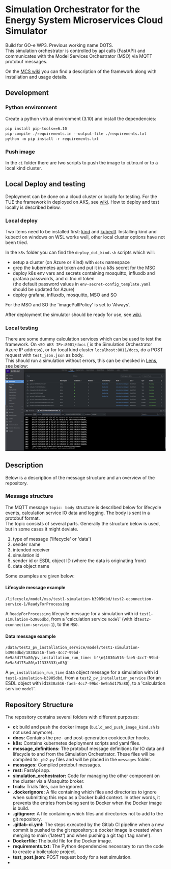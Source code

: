 # Simulation Orchestrator for the Energy System Microservices Cloud Simulator

Build for GO-e WP3. Previous working name DOTS.  
This simulation orchestrator is controlled by api calls (FastAPI) and communicates with the Model Services
Orchestrator (MSO) via MQTT protobuf messages.

On the [MCS wiki](https://ci.tno.nl/gitlab/groups/dots/-/wikis/home) you can find a description of the framework along
with installation and usage details.

## Development

### Python environment

Create a python virtual environment (3.10) and install the dependencies:

```console
pip install pip-tools==6.10
pip-compile ./requirements.in --output-file ./requirements.txt
python -m pip install -r requirements.txt
```

### Push image

In the `ci` folder there are two scripts to push the image to ci.tno.nl or to a local kind cluster.

## Local Deploy and testing

Deployment can be done on a cloud cluster or locally for testing.
For the TUE the framework in deployed on AKS, see
[wiki](https://ci.tno.nl/gitlab/groups/dots/-/wikis/home#installation).
How to deploy and test locally is described below.

### Local deploy

Two items need to be installed first: [kind](https://kind.sigs.k8s.io/) and
[kubectl](https://kubernetes.io/docs/tasks/tools/).
Installing kind and kubectl on windows on WSL works well, other local cluster options have not been tried.

In the `k8s` folder you can find the `deploy_dot_kind.sh` scripts which will:

- setup a cluster (on Azure or Kind) with `dots` namespace
- grep the kubernetes api token and put it in a k8s secret for the MSO
- deploy k8s env vars and secrets containing mosquitto, influxdb and grafana passwords, and ci.tno.nl token  
  (the default password values in `env-secret-config_template.yaml` should be updated for Azure)
- deploy grafana, influxdb, mosquitto, MSO and SO

For the MSO and SO the 'imagePullPolicy' is set to 'Always'.

After deployment the simulator should be ready for use, see
[wiki](https://ci.tno.nl/gitlab/groups/dots/-/wikis/home#usage-run-a-simulation).

### Local testing

There are some dummy calculation services which can be used to test the framework.
On `<SO AKS IP>:8001/docs` (<SO AKS IP> is the Simulation Orchestrator Azure IP address), or for local kind cluster
`localhost:8011/docs`, do a POST request with `test_json.json` as body.  
This should run a simulation without errors, this can be checked in [Lens](https://github.com/MuhammedKalkan/OpenLens),
see below:  
![docs/test_simulation_lens.png](docs/test_simulation_lens.png)

## Description

Below is a description of the message structure and an overview of the repository.

### Message structure

The MQTT message `topic: body` structure is described below for lifecycle events, calculation service IO data and
logging. The body is sent in a protobuf format.  
The topic consists of several parts. Generally the structure below is used, but in some cases it might deviate.

1. type of message ('lifecycle' or 'data')
2. sender name
3. intended receiver
4. simulation id
5. sender id or ESDL object ID (where the data is originating from)
6. data object name

Some examples are given below:

#### Lifecycle message example

```
/lifecycle/model/mso/test1-simulation-b3905dbd/test2-econnection-service-1/ReadyForProcessing
```  

A `ReadyForProcessing` lifecycle message for a simulation with id `test1-simulation-b3905dbd`, from a 'calculation
service `model`' (with id`test2-econnection-service-1`), to the `MSO`.

#### Data message example

```
/data/test2_pv_installation_service/model/test1-simulation-b3905dbd/1830a516-fae5-4cc7-99bd-6e9a5d175a80/pv_installation_run_time: b'\n$1830a516-fae5-4cc7-99bd-6e9a5d175a80\x11333333\x03@'
```

A `pv_installation_run_time` data object message for a simulation with id `test1-simulation-b3905dbd`, from a
`test2_pv_installation_service` (for an ESDL object with id`1830a516-fae5-4cc7-99bd-6e9a5d175a80`), to a 'calculation
service `model`'.

## Repository Structure

The repository contains several folders with different purposes:

- **ci:** build and push the docker image (`build_and_push_image_kind.sh` is not used anymore).
- **docs:** Contains the pre- and post-generation cookiecutter hooks.
- **k8s:** Contains kubernetes deployment scripts and yaml files.
- **message_definitions:** The protobuf message definitions for IO data and lifecycle
  to and from the Simulation Orchestrator. These files will be compiled to `_pb2.py` files and will be placed in the
  `messages` folder.
- **messages:** Compiled protobuf messages.
- **rest:** FastApi app.
- **simulation_orchestrator:** Code for managing the other component on the cluster via a Mosquitto broker.
- **trials:** Trials files, can be ignored.
- **.dockerignore:** A file containing which files and directories to ignore when submitting this repo as a Docker
  build context. In other words, it prevents the entries from being sent to Docker when the Docker image is build.
- **.gitignore:** A file containing which files and directories not to add to the git repository.
- **.gitlab-ci.yml:** The steps executed by the Gitlab CI pipeline when a new commit is pushed to the git repository:
  a docker image is created when merging to main ('latest') and when pushing a git tag ('tag name').
- **Dockerfile:** The build file for the Docker image.
- **requirements.txt:** The Python dependencies necessary to run the code to create a boilerplate project.
- **test_post.json:** POST request body for a test simulation.
- 